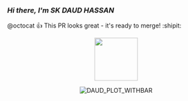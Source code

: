 ### **_Hi there, I'm SK DAUD HASSAN_**

@octocat :+1: This PR looks great - it's ready to merge! :shipit:

<div id="header" align="center">
  <img src="https://media.giphy.com/media/HwBlFQZFcAoUcPHZdX/giphy.gif" width="100"/>
</div>

<div  align="center">
  
![DAUD_PLOT_WITHBAR](https://user-images.githubusercontent.com/82196466/178033325-748eebd5-56db-4d2d-8ae9-2f34d76b11f9.png)
</div>



